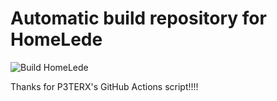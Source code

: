 # Automatic build repository for HomeLede

![Build HomeLede](https://github.com/xiaoqingfengATGH/HomeLedeAutoBuild/workflows/Build%20OpenWrt/badge.svg?branch=master)

Thanks for P3TERX's GitHub Actions script!!!!
